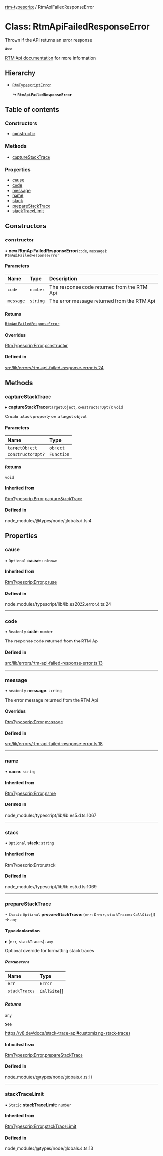 [rtm-typescript](../README.md) / RtmApiFailedResponseError

# Class: RtmApiFailedResponseError

Thrown if the API returns an error response

**`See`**

[RTM Api documentation](https://www.rememberthemilk.com/services/api/response.rtm) for more information

## Hierarchy

- [`RtmTypescriptError`](RtmTypescriptError.md)

  ↳ **`RtmApiFailedResponseError`**

## Table of contents

### Constructors

- [constructor](RtmApiFailedResponseError.md#constructor)

### Methods

- [captureStackTrace](RtmApiFailedResponseError.md#capturestacktrace)

### Properties

- [cause](RtmApiFailedResponseError.md#cause)
- [code](RtmApiFailedResponseError.md#code)
- [message](RtmApiFailedResponseError.md#message)
- [name](RtmApiFailedResponseError.md#name)
- [stack](RtmApiFailedResponseError.md#stack)
- [prepareStackTrace](RtmApiFailedResponseError.md#preparestacktrace)
- [stackTraceLimit](RtmApiFailedResponseError.md#stacktracelimit)

## Constructors

### constructor

• **new RtmApiFailedResponseError**(`code`, `message`): [`RtmApiFailedResponseError`](RtmApiFailedResponseError.md)

#### Parameters

| Name | Type | Description |
| :------ | :------ | :------ |
| `code` | `number` | The response code returned from the RTM Api |
| `message` | `string` | The error message returned from the RTM Api |

#### Returns

[`RtmApiFailedResponseError`](RtmApiFailedResponseError.md)

#### Overrides

[RtmTypescriptError](RtmTypescriptError.md).[constructor](RtmTypescriptError.md#constructor)

#### Defined in

[src/lib/errors/rtm-api-failed-response-error.ts:24](https://github.com/benwainwright/rtm-typescript/blob/57c8754/src/lib/errors/rtm-api-failed-response-error.ts#L24)

## Methods

### captureStackTrace

▸ **captureStackTrace**(`targetObject`, `constructorOpt?`): `void`

Create .stack property on a target object

#### Parameters

| Name | Type |
| :------ | :------ |
| `targetObject` | `object` |
| `constructorOpt?` | `Function` |

#### Returns

`void`

#### Inherited from

[RtmTypescriptError](RtmTypescriptError.md).[captureStackTrace](RtmTypescriptError.md#capturestacktrace)

#### Defined in

node_modules/@types/node/globals.d.ts:4

## Properties

### cause

• `Optional` **cause**: `unknown`

#### Inherited from

[RtmTypescriptError](RtmTypescriptError.md).[cause](RtmTypescriptError.md#cause)

#### Defined in

node_modules/typescript/lib/lib.es2022.error.d.ts:24

___

### code

• `Readonly` **code**: `number`

The response code returned from the RTM Api

#### Defined in

[src/lib/errors/rtm-api-failed-response-error.ts:13](https://github.com/benwainwright/rtm-typescript/blob/57c8754/src/lib/errors/rtm-api-failed-response-error.ts#L13)

___

### message

• `Readonly` **message**: `string`

The error message returned from the RTM Api

#### Overrides

[RtmTypescriptError](RtmTypescriptError.md).[message](RtmTypescriptError.md#message)

#### Defined in

[src/lib/errors/rtm-api-failed-response-error.ts:18](https://github.com/benwainwright/rtm-typescript/blob/57c8754/src/lib/errors/rtm-api-failed-response-error.ts#L18)

___

### name

• **name**: `string`

#### Inherited from

[RtmTypescriptError](RtmTypescriptError.md).[name](RtmTypescriptError.md#name)

#### Defined in

node_modules/typescript/lib/lib.es5.d.ts:1067

___

### stack

• `Optional` **stack**: `string`

#### Inherited from

[RtmTypescriptError](RtmTypescriptError.md).[stack](RtmTypescriptError.md#stack)

#### Defined in

node_modules/typescript/lib/lib.es5.d.ts:1069

___

### prepareStackTrace

▪ `Static` `Optional` **prepareStackTrace**: (`err`: `Error`, `stackTraces`: `CallSite`[]) => `any`

#### Type declaration

▸ (`err`, `stackTraces`): `any`

Optional override for formatting stack traces

##### Parameters

| Name | Type |
| :------ | :------ |
| `err` | `Error` |
| `stackTraces` | `CallSite`[] |

##### Returns

`any`

**`See`**

https://v8.dev/docs/stack-trace-api#customizing-stack-traces

#### Inherited from

[RtmTypescriptError](RtmTypescriptError.md).[prepareStackTrace](RtmTypescriptError.md#preparestacktrace)

#### Defined in

node_modules/@types/node/globals.d.ts:11

___

### stackTraceLimit

▪ `Static` **stackTraceLimit**: `number`

#### Inherited from

[RtmTypescriptError](RtmTypescriptError.md).[stackTraceLimit](RtmTypescriptError.md#stacktracelimit)

#### Defined in

node_modules/@types/node/globals.d.ts:13
